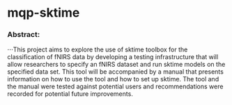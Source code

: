 # mqp-sktime
### Abstract: 
⋅⋅⋅This project aims to explore the use of sktime toolbox for the classification of fNIRS data by developing a testing infrastructure that will allow researchers to specify an fNIRS dataset and run sktime models on the specified data set. This tool will be accompanied by a manual that presents information on how to use the tool and how to set up sktime. The tool and the manual were tested against potential users and recommendations were recorded for potential future improvements.

